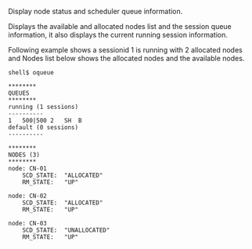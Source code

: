 Display node status and scheduler queue information.

Displays the available and allocated nodes list and the session queue information, it also displays the current running session information. 

Following example shows a sessionid 1 is running with 2 allocated nodes and Nodes list below shows the allocated nodes and the available nodes.
```
shell$ oqueue 

********
QUEUES
********
running (1 sessions)
----------
1	500|500	2	SH	B
default (0 sessions)
----------

********
NODES (3)
********
node: CN-01 
	SCD_STATE:	"ALLOCATED" 
	RM_STATE:	"UP"

node: CN-02 
	SCD_STATE:	"ALLOCATED" 
	RM_STATE:	"UP"

node: CN-03 
	SCD_STATE:	"UNALLOCATED" 
	RM_STATE:	"UP"
```
